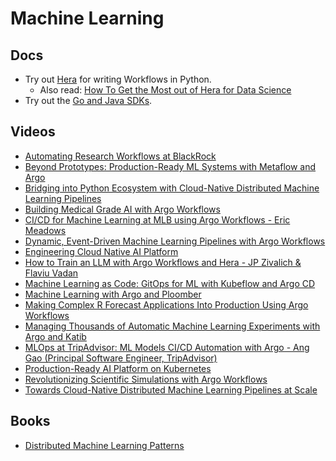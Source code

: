 # Machine Learning

## Docs

* Try out [Hera](https://hera.readthedocs.io/en/stable/) for writing Workflows in Python.
    * Also read: [How To Get the Most out of Hera for Data Science](https://pipekit.io/blog/how-to-get-the-most-out-of-hera-for-data-science)
* Try out the [Go and Java SDKs](../client-libraries.md).

## Videos

* [Automating Research Workflows at BlackRock](https://www.youtube.com/watch?v=ZK510prml8o)
* [Beyond Prototypes: Production-Ready ML Systems with Metaflow and Argo](https://github.com/terrytangyuan/public-talks/tree/main/talks/kubecon-na-2023-metaflow-argo)
* [Bridging into Python Ecosystem with Cloud-Native Distributed Machine Learning Pipelines](https://github.com/terrytangyuan/public-talks/tree/main/talks/bridging-into-python-ecosystem-with-cloud-native-distributed-machine-learning-pipelines-argocon-2021)
* [Building Medical Grade AI with Argo Workflows](https://youtu.be/4VPSktuM5Ow)
* [CI/CD for Machine Learning at MLB using Argo Workflows - Eric Meadows](https://youtu.be/fccWoYlwZKc?t=184&utm_source=argo-docs)
* [Dynamic, Event-Driven Machine Learning Pipelines with Argo Workflows](https://youtu.be/ei4r0a7eAV0)
* [Engineering Cloud Native AI Platform](https://github.com/terrytangyuan/public-talks/tree/main/talks/platform-con-2024-engineering-cloud-native-ai-platform)
* [How to Train an LLM with Argo Workflows and Hera - JP Zivalich & Flaviu Vadan](https://www.youtube.com/watch?v=nRYf3GkKpss)
* [Machine Learning as Code: GitOps for ML with Kubeflow and Argo CD](https://www.youtube.com/watch?v=VXrGp5er1ZE&t=0s&index=135&list=PLj6h78yzYM2PZf9eA7bhWnIh_mK1vyOfU)
* [Machine Learning with Argo and Ploomber](https://www.youtube.com/watch?v=FnpXyg-5W_c&list=PLGHfqDpnXFXK4E8XzasScagiJk-8BPgva&utm_source=argo-docs)
* [Making Complex R Forecast Applications Into Production Using Argo Workflows](https://www.youtube.com/watch?v=fPjztsUXHcg)
* [Managing Thousands of Automatic Machine Learning Experiments with Argo and Katib](https://github.com/terrytangyuan/public-talks/blob/main/talks/argocon-automl-experiments-2022)
* [MLOps at TripAdvisor: ML Models CI/CD Automation with Argo - Ang Gao (Principal Software Engineer, TripAdvisor)](https://www.youtube.com/watch?v=BochC4GKxbo&list=PLGHfqDpnXFXK4E8XzasScagiJk-8BPgva&index=2&utm_source=argo-docs)
* [Production-Ready AI Platform on Kubernetes](https://github.com/terrytangyuan/public-talks/tree/main/talks/kubecon-europe-2024-production-ai-platform-on-k8s)
* [Revolutionizing Scientific Simulations with Argo Workflows](https://www.youtube.com/watch?v=BYVf7GhfiRg)
* [Towards Cloud-Native Distributed Machine Learning Pipelines at Scale](https://github.com/terrytangyuan/public-talks/tree/main/talks/towards-cloud-native-distributed-machine-learning-pipelines-at-scale-pydata-global-2021)

## Books

* [Distributed Machine Learning Patterns](https://github.com/terrytangyuan/distributed-ml-patterns)
